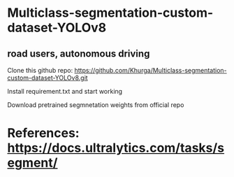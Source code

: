 # Multiclass-segmentation-custom-dataset-YOLOv8
## road users,  autonomous driving

Clone this github repo: https://github.com/Khurga/Multiclass-segmentation-custom-dataset-YOLOv8.git

Install requirement.txt and start working

Download pretrained segmnetation weights from official repo


# References: https://docs.ultralytics.com/tasks/segment/
